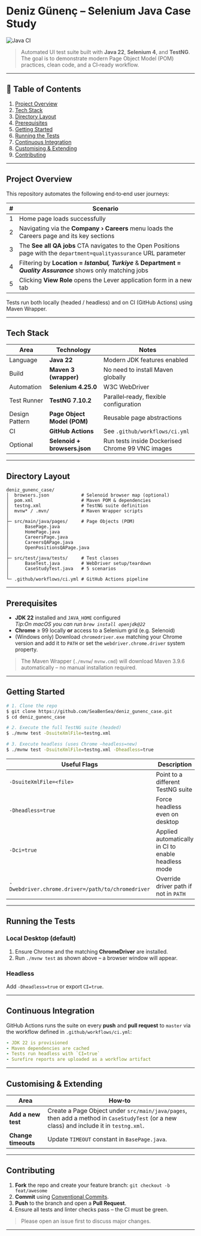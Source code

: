 # Deniz Günenç – Selenium Java Case Study
![Java CI](https://github.com/SeaBenSea/deniz_gunenc_case/actions/workflows/ci.yml/badge.svg)

> Automated UI test suite built with **Java 22**, **Selenium 4**, and **TestNG**. The goal is to
> demonstrate modern Page Object Model (POM) practices, clean code, and a CI‑ready workflow.

---

## 📑 Table of Contents

1. [Project Overview](#project-overview)
2. [Tech Stack](#tech-stack)
3. [Directory Layout](#directory-layout)
4. [Prerequisites](#prerequisites)
5. [Getting Started](#getting-started)
6. [Running the Tests](#running-the-tests)
7. [Continuous Integration](#continuous-integration)
8. [Customising & Extending](#customising--extending)
9. [Contributing](#contributing)

---

## Project Overview

This repository automates the following end‑to‑end user journeys:

| # | Scenario                                                                                                              |
|---|-----------------------------------------------------------------------------------------------------------------------|
| 1 | Home page loads successfully                                                                                          |
| 2 | Navigating via the **Company › Careers** menu loads the Careers page and its key sections                             |
| 3 | The **See all QA jobs** CTA navigates to the Open Positions page with the `department=qualityassurance` URL parameter |
| 4 | Filtering by **Location = _Istanbul, Turkiye_** & **Department = _Quality Assurance_** shows only matching jobs       |
| 5 | Clicking **View Role** opens the Lever application form in a new tab                                                  |

Tests run both locally (headed / headless) and on CI (GitHub Actions) using Maven Wrapper.

---

## Tech Stack

| Area           | Technology                   | Notes                                            |
|----------------|------------------------------|--------------------------------------------------|
| Language       | **Java 22**                  | Modern JDK features enabled                      |
| Build          | **Maven 3 (wrapper)**        | No need to install Maven globally                |
| Automation     | **Selenium 4.25.0**          | W3C WebDriver                                    |
| Test Runner    | **TestNG 7.10.2**            | Parallel‑ready, flexible configuration           |
| Design Pattern | **Page Object Model (POM)**  | Reusable page abstractions                       |
| CI             | **GitHub Actions**           | See `.github/workflows/ci.yml`                   |
| Optional       | **Selenoid + browsers.json** | Run tests inside Dockerised Chrome 99 VNC images |

---

## Directory Layout

```
deniz_gunenc_case/
│  browsers.json            # Selenoid browser map (optional)
│  pom.xml                  # Maven POM & dependencies
│  testng.xml               # TestNG suite definition
│  mvnw* / .mvn/            # Maven Wrapper scripts
│
├─ src/main/java/pages/     # Page Objects (POM)
│      BasePage.java
│      HomePage.java
│      CareersPage.java
│      CareersQAPage.java
│      OpenPositionsQAPage.java
│
├─ src/test/java/tests/     # Test classes
│      BaseTest.java        # WebDriver setup/teardown
│      CaseStudyTest.java   # 5 scenarios
│
└─ .github/workflows/ci.yml # GitHub Actions pipeline
```

---

## Prerequisites

- **JDK 22** installed and `JAVA_HOME` configured  
  _Tip:On macOS you can run `brew install openjdk@22`_
- **Chrome** ≥ 99 locally **or** access to a Selenium grid (e.g. Selenoid)
- (Windows only) Download `chromedriver.exe` matching your Chrome version and add it to `PATH` or set the
  `webdriver.chrome.driver` system property.

> The Maven Wrapper (`./mvnw`/ `mvnw.cmd`) will download Maven 3.9.6 automatically – no manual installation required.

---

## Getting Started

```bash
# 1. Clone the repo
$ git clone https://github.com/SeaBenSea/deniz_gunenc_case.git
$ cd deniz_gunenc_case

# 2. Execute the full TestNG suite (headed)
$ ./mvnw test -DsuiteXmlFile=testng.xml

# 3. Execute headless (uses Chrome —headless=new)
$ ./mvnw test -DsuiteXmlFile=testng.xml -Dheadless=true
```

| Useful Flags                                      | Description                                         |
|---------------------------------------------------|-----------------------------------------------------|
| `-DsuiteXmlFile=<file>`                           | Point to a different TestNG suite                   |
| `-Dheadless=true`                                 | Force headless even on desktop                      |
| `-Dci=true`                                       | Applied automatically in CI to enable headless mode |
| `-Dwebdriver.chrome.driver=/path/to/chromedriver` | Override driver path if not in `PATH`               |

---

## Running the Tests

### Local Desktop (default)

1. Ensure Chrome and the matching **ChromeDriver** are installed.
2. Run `./mvnw test` as shown above – a browser window will appear.

### Headless

Add `-Dheadless=true` or export `CI=true`.

---

## Continuous Integration

GitHub Actions runs the suite on every **push** and **pull request** to `master` via the workflow defined in
`.github/workflows/ci.yml`:

```yaml
- JDK 22 is provisioned
- Maven dependencies are cached
- Tests run headless with `CI=true`
- Surefire reports are uploaded as a workflow artifact
```

---

## Customising & Extending

| Area                        | How‑to                                                                                                                                  |
|-----------------------------|-----------------------------------------------------------------------------------------------------------------------------------------|
| **Add a new test**          | Create a Page Object under `src/main/java/pages`, then add a method in `CaseStudyTest` (or a new class) and include it in `testng.xml`. |
| **Change timeouts**         | Update `TIMEOUT` constant in `BasePage.java`.                                                                                           |

---

## Contributing

1. **Fork** the repo and create your feature branch: `git checkout -b feat/awesome`
2. **Commit** using [Conventional Commits](https://www.conventionalcommits.org/).
3. **Push** to the branch and open a **Pull Request**.
4. Ensure all tests and linter checks pass – the CI must be green.

> Please open an issue first to discuss major changes.

---
